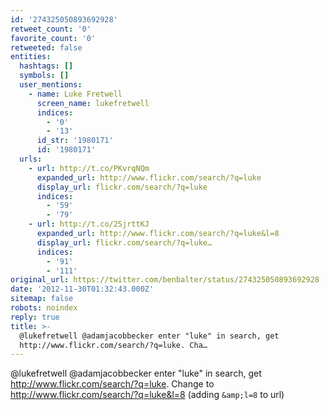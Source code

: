 ```yaml
---
id: '274325050893692928'
retweet_count: '0'
favorite_count: '0'
retweeted: false
entities:
  hashtags: []
  symbols: []
  user_mentions:
    - name: Luke Fretwell
      screen_name: lukefretwell
      indices:
        - '0'
        - '13'
      id_str: '1980171'
      id: '1980171'
  urls:
    - url: http://t.co/PKvrqNQm
      expanded_url: http://www.flickr.com/search/?q=luke
      display_url: flickr.com/search/?q=luke
      indices:
        - '59'
        - '79'
    - url: http://t.co/2SjrttKJ
      expanded_url: http://www.flickr.com/search/?q=luke&l=8
      display_url: flickr.com/search/?q=luke…
      indices:
        - '91'
        - '111'
original_url: https://twitter.com/benbalter/status/274325050893692928
date: '2012-11-30T01:32:43.000Z'
sitemap: false
robots: noindex
reply: true
title: >-
  @lukefretwell @adamjacobbecker enter "luke" in search, get
  http://www.flickr.com/search/?q=luke. Cha…
---
```


@lukefretwell @adamjacobbecker enter "luke" in search, get http://www.flickr.com/search/?q=luke. Change to http://www.flickr.com/search/?q=luke&l=8 (adding `&amp;l=8` to url)